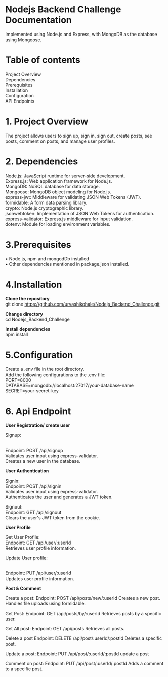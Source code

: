 # Nodejs Backend Challenge Documentation

Implemented using Node.js and Express, with MongoDB as the database using Mongoose.

# Table of contents
Project Overview
<br/>
Dependencies
<br/>
Prerequisites
<br/>
Installation
<br/>
Configuration
<br/>
API Endpoints


# 1. Project Overview <a name="project-overview"></a>
The project allows users to sign up, sign in, sign out, create posts, see posts, comment on posts, and manage user profiles.

# 2. Dependencies <a name="dependencies"></a>
Node.js: JavaScript runtime for server-side development.
<br/>
Express.js: Web application framework for Node.js.
<br/>
MongoDB: NoSQL database for data storage.
<br/>
Mongoose: MongoDB object modeling for Node.js.
<br/>
express-jwt: Middleware for validating JSON Web Tokens (JWT).
<br/>
formidable: A form data parsing library.
<br/>
crypto: Node.js cryptographic library.
<br/>
jsonwebtoken: Implementation of JSON Web Tokens for authentication.
<br/>
express-validator: Express.js middleware for input validation.
<br/>
dotenv: Module for loading environment variables.

# 3.Prerequisites <a name="Prerequisites"></a>
• Node.js, npm and mongodDb installed 
<br/>
• Other dependencies mentioned in package.json installed.

# 4.Installation <a name="installation"></a>
**Clone the repository**<br/>
git clone https://github.com/urvashikohale/Nodejs_Backend_Challenge.git

**Change directory**<br/>
cd Nodejs_Backend_Challenge

**Install dependencies**<br/>
npm install

# 5.Configuration <a name="configuration"></a>
Create a .env file in the root directory.
<br/>
Add the following configurations to the .env file: 
<br/>
PORT=8000 
<br/>
DATABASE=mongodb://localhost:27017/your-database-name 
<br/>
SECRET=your-secret-key


# 6. Api Endpoint <a name="api-routes"></a>

**User Registration/ create user**

Signup:

<br/>
Endpoint: POST /api/signup
<br/>
Validates user input using express-validator.
<br/>
Creates a new user in the database.

**User Authentication**

Signin:
<br/>
Endpoint: POST /api/signin
<br/>
Validates user input using express-validator.
<br/>
Authenticates the user and generates a JWT token.

Signout:
<br/>
Endpoint: GET /api/signout
<br/>
Clears the user's JWT token from the cookie.

**User Profile**

Get User Profile:
<br/>
Endpoint: GET /api/user/:userId
<br/>
Retrieves user profile information.
<br/>

Update User profile:

<br/>
Endpoint: PUT /api/user/:userId
<br/>
Updates user profile information.

**Post & Comment**

Create a post:
Endpoint: POST /api/posts/new/:userId
Creates a new post.
Handles file uploads using formidable.

Get Post:
Endpoint: GET /api/posts/by/:userId
Retrieves posts by a specific user.

Get All post:
Endpoint: GET /api/posts
Retrieves all posts.

Delete a post
Endpoint: DELETE /api/post/:userId/:postId
Deletes a specific post.

Update a post:
Endpoint: PUT /api/post/:userId/:postId
update a post

Comment on post:
Endpoint: PUT /api/post/:userId/:postId
Adds a comment to a specific post.







